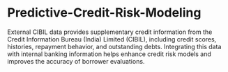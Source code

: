 # Predictive-Credit-Risk-Modeling
  External CIBIL data provides supplementary credit information from the Credit Information Bureau (India) Limited (CIBIL), including credit scores, histories, repayment behavior, and outstanding debts. Integrating this data with internal banking information helps enhance credit risk models and improves the accuracy of borrower evaluations.
